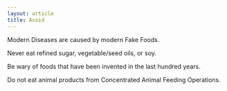 ```yaml
---
layout: article
title: Avoid
---
```


Modern Diseases are caused by modern Fake Foods.

Never eat refined sugar, vegetable/seed oils, or soy.

Be wary of foods that have been invented in the last hundred years.

Do not eat animal products from Concentrated Animal Feeding Operations.